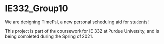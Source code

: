 # IE332_Group10

We are designing TimePal, a new personal scheduling aid for students! 

This project is part of the coursework for IE 332 at Purdue University, and is being completed during the Spring of 2021. 
